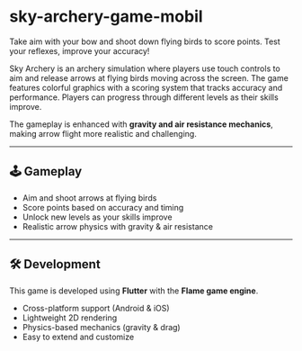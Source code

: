 # sky-archery-game-mobil
Take aim with your bow and shoot down flying birds to score points. Test your reflexes, improve your accuracy!


Sky Archery is an archery simulation where players use touch controls to aim and release arrows at flying birds moving across the screen. The game features colorful graphics with a scoring system that tracks accuracy and performance. Players can progress through different levels as their skills improve.  

The gameplay is enhanced with **gravity and air resistance mechanics**, making arrow flight more realistic and challenging.  

---

## 🕹️ Gameplay  
- Aim and shoot arrows at flying birds  
- Score points based on accuracy and timing  
- Unlock new levels as your skills improve  
- Realistic arrow physics with gravity & air resistance  

---

## 🛠️ Development  
This game is developed using **Flutter** with the **Flame game engine**.  
- Cross-platform support (Android & iOS)  
- Lightweight 2D rendering  
- Physics-based mechanics (gravity & drag)  
- Easy to extend and customize  

